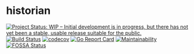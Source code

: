 # historian

[![Project Status: WIP – Initial development is in progress, but there has not yet been a stable, usable release suitable for the public.](https://www.repostatus.org/badges/latest/wip.svg)](https://www.repostatus.org/#wip)
[![Build Status](https://travis-ci.com/sjansen/historian.svg?branch=master)](https://travis-ci.com/sjansen/historian)
[![codecov](https://codecov.io/gh/sjansen/historian/branch/master/graph/badge.svg)](https://codecov.io/gh/sjansen/historian)
[![Go Report Card](https://goreportcard.com/badge/github.com/sjansen/historian)](https://goreportcard.com/report/github.com/sjansen/historian)
[![Maintainability](https://api.codeclimate.com/v1/badges/1b6f1b5891c0772cdd35/maintainability)](https://codeclimate.com/github/sjansen/historian/maintainability)
[![FOSSA Status](https://app.fossa.io/api/projects/custom%2B6054%2Fhistorian.svg?type=shield)](https://app.fossa.io/projects/custom%2B6054%2Fhistorian?ref=badge_shield)
